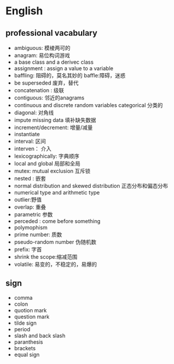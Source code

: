 # English

## professional vacabulary

+ ambiguous: 模棱两可的
+ anagram: 易位构词游戏
+ a base class and a derivec class
+ assignment : assign a value to a variable
+ baffling: 阻碍的，莫名其妙的 baffle:障碍，迷惑 
+ be superseded 废弃，替代
+ concatenation : 级联
+ contiguous: 邻近的anagrams
+ continuous and discrete random variables    categorical 分类的
+ diagonal: 对角线
+ impute missing data 填补缺失数据
+ increment/decrement: 增量/减量
+ instantiate
+ interval: 区间
+ interven： 介入
+ lexicographically: 字典顺序
+ local and global 局部和全局
+ mutex: mutual exclusion 互斥锁
+ nested : 嵌套
+ normal distribution and skewed distribution 正态分布和偏态分布
+ numerical type and arithmetic type
+ outlier:野值
+ overlap: 重叠
+ parametric 参数
+ perceded : come before something
+ polymophism
+ prime number: 质数
+ pseudo-random number 伪随机数
+ prefix: 字首
+ shrink the scope:缩减范围
+ volatile: 易变的，不稳定的，易爆的

## sign

+ comma
+ colon
+ quotion mark
+ question mark
+ tilde sign
+ period
+ slash and back slash
+ paranthesis
+ brackets
+ equal sign
